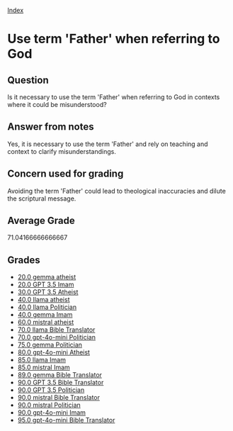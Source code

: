 
[Index](../../index.md)
# Use term 'Father' when referring to God
## Question
Is it necessary to use the term 'Father' when referring to God in contexts where it could be misunderstood?

## Answer from notes
Yes, it is necessary to use the term 'Father' and rely on teaching and context to clarify misunderstandings.

## Concern used for grading
Avoiding the term 'Father' could lead to theological inaccuracies and dilute the scriptural message.

## Average Grade
71.04166666666667

## Grades
 * [20.0 gemma atheist](../answers/gemma_atheist/Use_term_'Father'_when_referring_to_God.md)
 * [20.0 GPT 3.5 Imam](../answers/GPT_3.5_Imam/Use_term_'Father'_when_referring_to_God.md)
 * [30.0 GPT 3.5 Atheist](../answers/GPT_3.5_Atheist/Use_term_'Father'_when_referring_to_God.md)
 * [40.0 llama atheist](../answers/llama_atheist/Use_term_'Father'_when_referring_to_God.md)
 * [40.0 llama Politician](../answers/llama_Politician/Use_term_'Father'_when_referring_to_God.md)
 * [40.0 gemma Imam](../answers/gemma_Imam/Use_term_'Father'_when_referring_to_God.md)
 * [60.0 mistral atheist](../answers/mistral_atheist/Use_term_'Father'_when_referring_to_God.md)
 * [70.0 llama Bible Translator](../answers/llama_Bible_Translator/Use_term_'Father'_when_referring_to_God.md)
 * [70.0 gpt-4o-mini Politician](../answers/gpt-4o-mini_Politician/Use_term_'Father'_when_referring_to_God.md)
 * [75.0 gemma Politician](../answers/gemma_Politician/Use_term_'Father'_when_referring_to_God.md)
 * [80.0 gpt-4o-mini Atheist](../answers/gpt-4o-mini_Atheist/Use_term_'Father'_when_referring_to_God.md)
 * [85.0 llama Imam](../answers/llama_Imam/Use_term_'Father'_when_referring_to_God.md)
 * [85.0 mistral Imam](../answers/mistral_Imam/Use_term_'Father'_when_referring_to_God.md)
 * [89.0 gemma Bible Translator](../answers/gemma_Bible_Translator/Use_term_'Father'_when_referring_to_God.md)
 * [90.0 GPT 3.5 Bible Translator](../answers/GPT_3.5_Bible_Translator/Use_term_'Father'_when_referring_to_God.md)
 * [90.0 GPT 3.5 Politician](../answers/GPT_3.5_Politician/Use_term_'Father'_when_referring_to_God.md)
 * [90.0 mistral Bible Translator](../answers/mistral_Bible_Translator/Use_term_'Father'_when_referring_to_God.md)
 * [90.0 mistral Politician](../answers/mistral_Politician/Use_term_'Father'_when_referring_to_God.md)
 * [90.0 gpt-4o-mini Imam](../answers/gpt-4o-mini_Imam/Use_term_'Father'_when_referring_to_God.md)
 * [95.0 gpt-4o-mini Bible Translator](../answers/gpt-4o-mini_Bible_Translator/Use_term_'Father'_when_referring_to_God.md)
